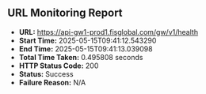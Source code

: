 ## URL Monitoring Report

- **URL:** https://api-gw1-prod1.fisglobal.com/gw/v1/health
- **Start Time:** 2025-05-15T09:41:12.543290
- **End Time:** 2025-05-15T09:41:13.039098
- **Total Time Taken:** 0.495808 seconds
- **HTTP Status Code:** 200
- **Status:** Success
- **Failure Reason:** N/A
